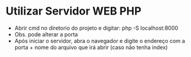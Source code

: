 # Utilizar Servidor WEB PHP
- Abrir cmd no diretorio do projeto e digitar: php -S localhost:8000
- Obs. pode alterar a porta
- Após iniciar o servidor, abra o navegador e digite o endereço com a porta + nome do arquivo que irá abrir (caso não tenha index)
